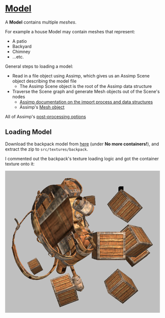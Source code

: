 # [Model](https://learnopengl.com/Model-Loading/Model)

A **Model** contains multiple *meshes*.

For example a house Model may contain meshes that represent:
* A patio
* Backyard
* Chimney
* ...etc.

General steps to loading a model:
* Read in a file object using Assimp, which gives us an Assimp Scene object describing the model file
    * The Assimp Scene object is the root of the Assimp data structure
* Traverse the Scene graph and generate Mesh objects out of the Scene's nodes
    * [Assimp documentation on the import process and data structures](https://assimp-docs.readthedocs.io/en/latest/usage/use_the_lib.html#data-structures)
    * Assimp's [Mesh object](https://assimp.sourceforge.net/lib_html/structai_mesh.html#details)

All of Assimp's [post-processing options](https://assimp.sourceforge.net/lib_html/postprocess_8h.html)

## Loading Model

Download the backpack model from [here](https://learnopengl.com/Model-Loading/Model) (under **No more containers!**), and extract the zip to `src/textures/backpack`.

I commented out the backpack's texture loading logic and got the container texture onto it:

![Container backpack](images/container_backpack.png)
